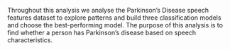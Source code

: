 Throughout this analysis we analyse the Parkinson’s Disease speech features dataset to explore patterns and build three classification models and choose the best-performing model. The purpose of this analysis is to find whether a person has Parkinson’s disease based on speech characteristics.
